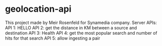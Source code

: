 # geolocation-api
This project made by Meir Rosenfeld for Synamedia company.
Server APIs:
API 1: HELLO
API 2:  get the distance in KM between a source and destination
API 3: Health 
API 4: get the most popular search and number of hits for that search
API 5: allow ingesting a pair

